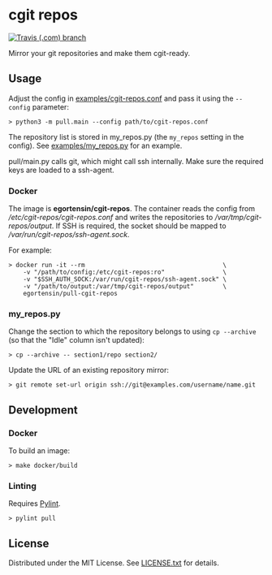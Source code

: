 cgit repos
==========

[![Travis (.com) branch](https://img.shields.io/travis/com/egor-tensin/cgit-repos/master?label=Tests)](https://travis-ci.com/egor-tensin/cgit-repos)

Mirror your git repositories and make them cgit-ready.

Usage
-----

Adjust the config in [examples/cgit-repos.conf] and pass it using the
`--config` parameter:

    > python3 -m pull.main --config path/to/cgit-repos.conf

The repository list is stored in my_repos.py (the `my_repos` setting in the
config).
See [examples/my_repos.py] for an example.

pull/main.py calls git, which might call ssh internally.
Make sure the required keys are loaded to a ssh-agent.

[examples/cgit-repos.conf]: examples/cgit-repos.conf
[examples/my_repos.py]: examples/my_repos.py

### Docker

The image is **egortensin/cgit-repos**.
The container reads the config from */etc/cgit-repos/cgit-repos.conf* and
writes the repositories to */var/tmp/cgit-repos/output*.
If SSH is required, the socket should be mapped to
*/var/run/cgit-repos/ssh-agent.sock*.

For example:

    > docker run -it --rm                                      \
        -v "/path/to/config:/etc/cgit-repos:ro"                \
        -v "$SSH_AUTH_SOCK:/var/run/cgit-repos/ssh-agent.sock" \
        -v "/path/to/output:/var/tmp/cgit-repos/output"        \
        egortensin/pull-cgit-repos

### my_repos.py

Change the section to which the repository belongs to using `cp --archive` (so
that the "Idle" column isn't updated):

    > cp --archive -- section1/repo section2/

Update the URL of an existing repository mirror:

    > git remote set-url origin ssh://git@examples.com/username/name.git

Development
-----------

### Docker

To build an image:

    > make docker/build

### Linting

Requires [Pylint].

    > pylint pull

[Pylint]: https://www.pylint.org/

License
-------

Distributed under the MIT License.
See [LICENSE.txt] for details.

[LICENSE.txt]: LICENSE.txt
